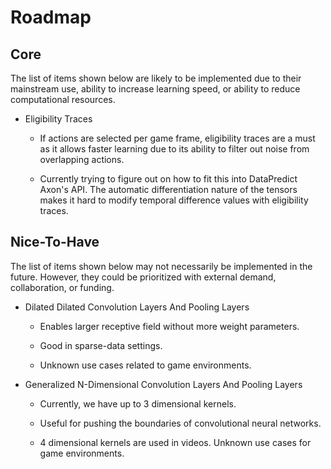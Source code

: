 # Roadmap

## Core

The list of items shown below are likely to be implemented due to their mainstream use, ability to increase learning speed, or ability to reduce computational resources.

* Eligibility Traces

  * If actions are selected per game frame, eligibility traces are a must as it allows faster learning due to its ability to filter out noise from overlapping actions.

  * Currently trying to figure out on how to fit this into DataPredict Axon's API. The automatic differentiation nature of the tensors makes it hard to modify temporal difference values with eligibility traces.

## Nice-To-Have

The list of items shown below may not necessarily be implemented in the future. However, they could be prioritized with external demand, collaboration, or funding.

* Dilated Dilated Convolution Layers And Pooling Layers

  * Enables larger receptive field without more weight parameters.

  * Good in sparse-data settings.

  * Unknown use cases related to game environments.

* Generalized N-Dimensional Convolution Layers And Pooling Layers

  * Currently, we have up to 3 dimensional kernels.

  * Useful for pushing the boundaries of convolutional neural networks.

  * 4 dimensional kernels are used in videos. Unknown use cases for game environments.
